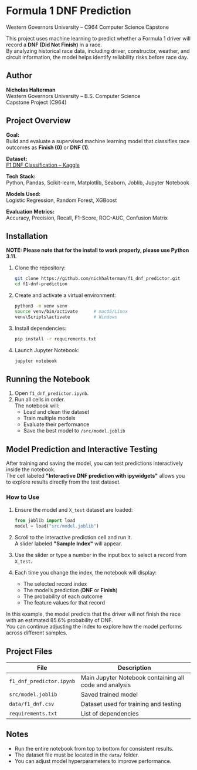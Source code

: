 
# Formula 1 DNF Prediction  
Western Governors University – C964 Computer Science Capstone  

This project uses machine learning to predict whether a Formula 1 driver will record a **DNF (Did Not Finish)** in a race.  
By analyzing historical race data, including driver, constructor, weather, and circuit information, the model helps identify reliability risks before race day.

## Author

**Nicholas Halterman**  
Western Governors University – B.S. Computer Science  
Capstone Project (C964)

## Project Overview

**Goal:**  
Build and evaluate a supervised machine learning model that classifies race outcomes as **Finish (0)** or **DNF (1)**.

**Dataset:**  
[F1 DNF Classification – Kaggle](https://www.kaggle.com/datasets/pranay13257/f1-dnf-classification)

**Tech Stack:**  
Python, Pandas, Scikit-learn, Matplotlib, Seaborn, Joblib, Jupyter Notebook

**Models Used:**  
Logistic Regression, Random Forest, XGBoost

**Evaluation Metrics:**  
Accuracy, Precision, Recall, F1-Score, ROC-AUC, Confusion Matrix

## Installation

**NOTE: Please note that for the install to work properly, please use Python 3.11.**

1. Clone the repository:
   ```bash
   git clone https://github.com/nickhalterman/f1_dnf_predictor.git
   cd f1-dnf-prediction
   ```

2. Create and activate a virtual environment:
   ```bash
   python3 -m venv venv
   source venv/bin/activate      # macOS/Linux
   venv\Scripts\activate         # Windows
   ```

3. Install dependencies:
   ```bash
   pip install -r requirements.txt
   ```

4. Launch Jupyter Notebook:
   ```bash
   jupyter notebook
   ```

## Running the Notebook

1. Open `f1_dnf_predictor.ipynb`.
2. Run all cells in order.  
   The notebook will:
   - Load and clean the dataset  
   - Train multiple models  
   - Evaluate their performance  
   - Save the best model to `/src/model.joblib`

## Model Prediction and Interactive Testing

After training and saving the model, you can test predictions interactively inside the notebook.  
The cell labeled **"Interactive DNF prediction with ipywidgets"** allows you to explore results directly from the test dataset.

### How to Use

1. Ensure the model and `X_test` dataset are loaded:
   ```python
   from joblib import load
   model = load("src/model.joblib")
   ```

2. Scroll to the interactive prediction cell and run it.  
   A slider labeled **"Sample Index"** will appear.

3. Use the slider or type a number in the input box to select a record from `X_test`.

4. Each time you change the index, the notebook will display:
   - The selected record index  
   - The model’s prediction (**DNF** or **Finish**)  
   - The probability of each outcome  
   - The feature values for that record

In this example, the model predicts that the driver will not finish the race with an estimated 85.6% probability of DNF.  
You can continue adjusting the index to explore how the model performs across different samples.

## Project Files

| File | Description |
|------|--------------|
| `f1_dnf_predictor.ipynb` | Main Jupyter Notebook containing all code and analysis |
| `src/model.joblib` | Saved trained model |
| `data/f1_dnf.csv` | Dataset used for training and testing |
| `requirements.txt` | List of dependencies |

## Notes

- Run the entire notebook from top to bottom for consistent results.  
- The dataset file must be located in the `data/` folder.  
- You can adjust model hyperparameters to improve performance.

